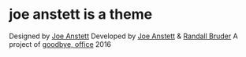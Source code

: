 # joe anstett is a theme
Designed by [Joe Anstett](http://www.joeanstett.com)
Developed by [Joe Anstett](http://www.joeanstett.com) & [Randall Bruder](http://www.randallbruder.com)
A project of [goodbye, office](http://www.goodbyeoffice.com)
2016